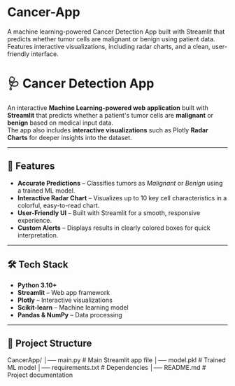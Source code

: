 # Cancer-App


A machine learning-powered Cancer Detection App built with Streamlit that predicts whether tumor cells are malignant or benign using patient data. Features interactive visualizations, including radar charts, and a clean, user-friendly interface.
# 🩺 Cancer Detection App

An interactive **Machine Learning-powered web application** built with **Streamlit** that predicts whether a patient's tumor cells are **malignant** or **benign** based on medical input data.  
The app also includes **interactive visualizations** such as Plotly **Radar Charts** for deeper insights into the dataset.

---

## 🚀 Features
- **Accurate Predictions** – Classifies tumors as *Malignant* or *Benign* using a trained ML model.
- **Interactive Radar Chart** – Visualizes up to 10 key cell characteristics in a colorful, easy-to-read chart.
- **User-Friendly UI** – Built with Streamlit for a smooth, responsive experience.
- **Custom Alerts** – Displays results in clearly colored boxes for quick interpretation.

---

## 🛠️ Tech Stack
- **Python 3.10+**
- **Streamlit** – Web app framework
- **Plotly** – Interactive visualizations
- **Scikit-learn** – Machine learning model
- **Pandas & NumPy** – Data processing

---

## 📂 Project Structure
CancerApp/
│── main.py # Main Streamlit app file
│── model.pkl # Trained ML model
│── requirements.txt # Dependencies
│── README.md # Project documentation
